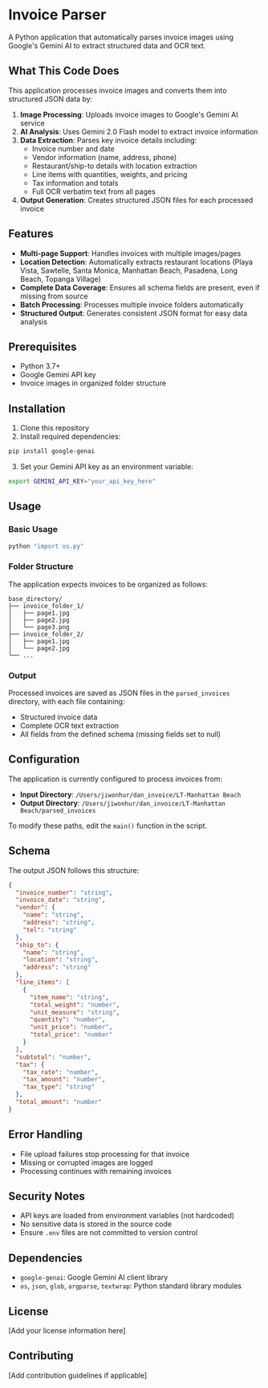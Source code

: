 # Invoice Parser

A Python application that automatically parses invoice images using Google's Gemini AI to extract structured data and OCR text.

## What This Code Does

This application processes invoice images and converts them into structured JSON data by:

1. **Image Processing**: Uploads invoice images to Google's Gemini AI service
2. **AI Analysis**: Uses Gemini 2.0 Flash model to extract invoice information
3. **Data Extraction**: Parses key invoice details including:
   - Invoice number and date
   - Vendor information (name, address, phone)
   - Restaurant/ship-to details with location extraction
   - Line items with quantities, weights, and pricing
   - Tax information and totals
   - Full OCR verbatim text from all pages
4. **Output Generation**: Creates structured JSON files for each processed invoice

## Features

- **Multi-page Support**: Handles invoices with multiple images/pages
- **Location Detection**: Automatically extracts restaurant locations (Playa Vista, Sawtelle, Santa Monica, Manhattan Beach, Pasadena, Long Beach, Topanga Village)
- **Complete Data Coverage**: Ensures all schema fields are present, even if missing from source
- **Batch Processing**: Processes multiple invoice folders automatically
- **Structured Output**: Generates consistent JSON format for easy data analysis

## Prerequisites

- Python 3.7+
- Google Gemini API key
- Invoice images in organized folder structure

## Installation

1. Clone this repository
2. Install required dependencies:
```bash
pip install google-genai
```

3. Set your Gemini API key as an environment variable:
```bash
export GEMINI_API_KEY="your_api_key_here"
```

## Usage

### Basic Usage

```bash
python "import os.py"
```

### Folder Structure

The application expects invoices to be organized as follows:
```
base_directory/
├── invoice_folder_1/
│   ├── page1.jpg
│   ├── page2.jpg
│   └── page3.png
├── invoice_folder_2/
│   ├── page1.jpg
│   └── page2.jpg
└── ...
```

### Output

Processed invoices are saved as JSON files in the `parsed_invoices` directory, with each file containing:
- Structured invoice data
- Complete OCR text extraction
- All fields from the defined schema (missing fields set to null)

## Configuration

The application is currently configured to process invoices from:
- **Input Directory**: `/Users/jiwonhur/dan_invoice/LT-Manhattan Beach`
- **Output Directory**: `/Users/jiwonhur/dan_invoice/LT-Manhattan Beach/parsed_invoices`

To modify these paths, edit the `main()` function in the script.

## Schema

The output JSON follows this structure:
```json
{
  "invoice_number": "string",
  "invoice_date": "string",
  "vendor": {
    "name": "string",
    "address": "string",
    "tel": "string"
  },
  "ship_to": {
    "name": "string",
    "location": "string",
    "address": "string"
  },
  "line_items": [
    {
      "item_name": "string",
      "total_weight": "number",
      "unit_measure": "string",
      "quantity": "number",
      "unit_price": "number",
      "total_price": "number"
    }
  ],
  "subtotal": "number",
  "tax": {
    "tax_rate": "number",
    "tax_amount": "number",
    "tax_type": "string"
  },
  "total_amount": "number"
}
```

## Error Handling

- File upload failures stop processing for that invoice
- Missing or corrupted images are logged
- Processing continues with remaining invoices

## Security Notes

- API keys are loaded from environment variables (not hardcoded)
- No sensitive data is stored in the source code
- Ensure `.env` files are not committed to version control

## Dependencies

- `google-genai`: Google Gemini AI client library
- `os`, `json`, `glob`, `argparse`, `textwrap`: Python standard library modules

## License

[Add your license information here]

## Contributing

[Add contribution guidelines if applicable] 